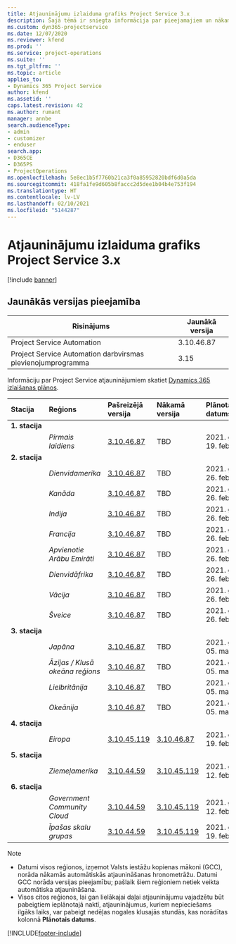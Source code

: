 ```yaml
---
title: Atjauninājumu izlaiduma grafiks Project Service 3.x
description: Šajā tēmā ir sniegta informācija par pieejamajiem un nākamajiem Dynamics 365 Project Service Automation laidieniem.
ms.custom: dyn365-projectservice
ms.date: 12/07/2020
ms.reviewer: kfend
ms.prod: ''
ms.service: project-operations
ms.suite: ''
ms.tgt_pltfrm: ''
ms.topic: article
applies_to:
- Dynamics 365 Project Service
author: kfend
ms.assetid: ''
caps.latest.revision: 42
ms.author: rumant
manager: annbe
search.audienceType:
- admin
- customizer
- enduser
search.app:
- D365CE
- D365PS
- ProjectOperations
ms.openlocfilehash: 5e8ec1b5f7760b21ca3f0a85952820bdf6d0a5da
ms.sourcegitcommit: 418fa1fe9d605b8faccc2d5dee1b04b4e753f194
ms.translationtype: HT
ms.contentlocale: lv-LV
ms.lasthandoff: 02/10/2021
ms.locfileid: "5144287"
---
```

# <a name="update-release-schedule-for-project-service-3x"></a>Atjauninājumu izlaiduma grafiks Project Service 3.x

[!include [banner](../includes/psa-now-project-operations.md)]

## <a name="latest-version-availability"></a>Jaunākās versijas pieejamība

| Risinājums  | Jaunākā versija |
|-------|----|
| Project Service Automation    | 3.10.46.87 |
| Project Service Automation darbvirsmas pievienojumprogramma                | 3.15          |

Informāciju par Project Service atjauninājumiem skatiet [Dynamics 365 izlaišanas plānos](https://docs.microsoft.com/dynamics365/release-plans/). 

| Stacija  | Reģions | Pašreizējā versija | Nākamā versija |  Plānotais datums
| :---   | :---   | :---   | :---   |:---   |         
|<strong>1. stacija</strong> | |  |  | |
| | <i>Pirmais laidiens</i> | [3.10.46.87](whats-new-ur-28-5.md) | TBD | 2021. gada 19. februāris
|<strong>2. stacija</strong> | |  |  | |
| | <i>Dienvidamerika</i> | [3.10.46.87](whats-new-ur-28-5.md) | TBD | 2021. gada 26. februāris
| | <i>Kanāda</i> | [3.10.46.87](whats-new-ur-28-5.md) | TBD | 2021. gada 26. februāris
| | <i>Indija</i> | [3.10.46.87](whats-new-ur-28-5.md) | TBD | 2021. gada 26. februāris
| | <i>Francija</i> | [3.10.46.87](whats-new-ur-28-5.md) | TBD | 2021. gada 26. februāris
| | <i>Apvienotie Arābu Emirāti</i> | [3.10.46.87](whats-new-ur-28-5.md) | TBD | 2021. gada 26. februāris
| | <i>Dienvidāfrika</i> | [3.10.46.87](whats-new-ur-28-5.md) | TBD | 2021. gada 26. februāris
| | <i>Vācija</i> | [3.10.46.87](whats-new-ur-28-5.md) | TBD | 2021. gada 26. februāris
| | <i>Šveice</i> | [3.10.46.87](whats-new-ur-28-5.md) | TBD | 2021. gada 26. februāris
|<strong>3. stacija</strong> | |  |  | |
| | <i>Japāna</i> | [3.10.46.87](whats-new-ur-28-5.md) | TBD | 2021. gada 05. marts
| | <i>Āzijas / Klusā okeāna reģions</i> | [3.10.46.87](whats-new-ur-28-5.md) | TBD | 2021. gada 05. marts
| | <i>Lielbritānija</i> | [3.10.46.87](whats-new-ur-28-5.md) | TBD | 2021. gada 05. marts
| | <i>Okeānija</i> | [3.10.46.87](whats-new-ur-28-5.md) | TBD | 2021. gada 05. marts
|<strong>4. stacija</strong> | |  |  | |
| | <i>Eiropa</i> | [3.10.45.119](whats-new-ur-27-5.md) | [3.10.46.87](whats-new-ur-28-5.md) | 2021. gada 19. februāris
|<strong>5. stacija</strong> | |  |  | |
| | <i>Ziemeļamerika</i> | [3.10.44.59](whats-new-ur-26.md) | [3.10.45.119](whats-new-ur-27-5.md) | 2021. gada 12. februāris
|<strong>6. stacija</strong> | |  |  | |
| | <i>Government Community Cloud</i> | [3.10.44.59](whats-new-ur-26.md) | [3.10.45.119](whats-new-ur-27-5.md) | 2021. gada 12. februāris
| | <i>Īpašas skalu grupas</i> | [3.10.44.59](whats-new-ur-26.md) | [3.10.45.119](whats-new-ur-27-5.md) | 2021. gada 19. februāris

>[!Note]
> - Datumi visos reģionos, izņemot Valsts iestāžu kopienas mākoni (GCC), norāda nākamās automātiskās atjaunināšanas hronometrāžu. Datumi GCC norāda versijas pieejamību; pašlaik šiem reģioniem netiek veikta automātiska atjaunināšana.
> - Visos citos reģionos, lai gan lielākajai daļai atjauninājumu vajadzētu būt pabeigtiem ieplānotajā naktī, atjauninājumus, kuriem nepieciešams ilgāks laiks, var pabeigt nedēļas nogales klusajās stundās, kas norādītas kolonnā **Plānotais datums**.


[!INCLUDE[footer-include](../includes/footer-banner.md)]